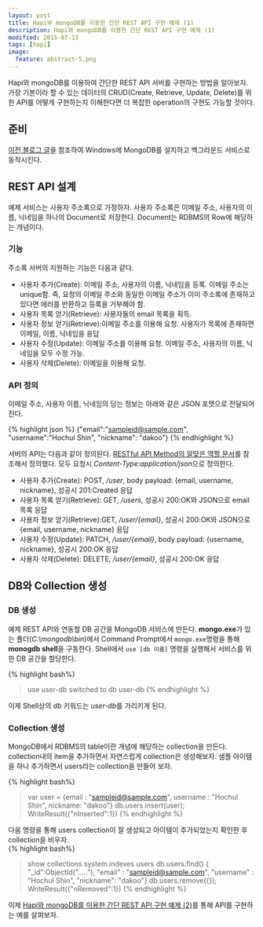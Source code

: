 ```yaml
---
layout: post
title: Hapi와 mongoDB를 이용한 간단 REST API 구현 예제 (1)
description: Hapi와 mongoDB를 이용한 간단 REST API 구현 예제 (1)
modified: 2015-07-13
tags: [hapi]
image:
  feature: abstract-5.png
---
```


Hapi와 mongoDB를 이용하여 간단한 REST API 서버를 구현하는 방법을 알아보자. 가장 기본이라 할 수 있는 데이터의 CRUD(Create, Retrieve, Update, Delete)를 위한 API를 어떻게 구현하는지 이해한다면 더 복잡한 operation의 구현도 가능할 것이다. 

## 준비 

[이전 블로그 글](http://dakoo.github.io/hapi/windows-mongodb/)을 참조하여 Windows에 MongoDB를 설치하고 백그라운드 서비스로 동작시킨다. 

## REST API 설계

예제 서비스는 사용자 주소록으로 가정하자. 사용자 주소록은 이메일 주소, 사용자의 이름, 닉네임을 하나의 Document로 저장한다. Document는 RDBMS의 Row에 해당하는 개념이다. 

### 기능 

주소록 서버의 지원하는 기능은 다음과 같다. 

- 사용자 추가(Create):  이메일 주소, 사용자의 이름, 닉네임을 등록. 이메일 주소는 unique함. 즉, 요청의 이메일 주소와 동일한 이메일 주소가 이미 주소록에 존재하고 있다면 에러를 반환하고 등록을 거부해야 함. 
- 사용자 목록 얻기(Retrieve): 사용자들의 email 목록을 획득.
- 사용자 정보 얻기(Retrieve):이메일 주소를 이용해 요청. 사용자가 목록에 존재하면 이메일, 이름, 닉네임을 응답
- 사용자 수정(Update): 이메일 주소를 이용해 요청.  이메일 주소, 사용자의 이름, 닉네임을 모두 수정 가능. 
- 사용자 삭제(Delete): 이메일을 이용해 요청.

### API 정의 

이메일 주소, 사용자 이름, 닉네임의 담는 정보는 아래와 같은 JSON 포맷으로 전달되어진다.

{% highlight json %}
{"email":"sampleid@sample.com", "username":"Hochul Shin", "nickname": "dakoo"} 
{% endhighlight %}

서버의 API는 다음과 같이 정의된다. [RESTful API Method의 알맞은 역할 문서](http://blog.remotty.com/blog/2014/01/28/lets-study-rest/#method)를 참조해서 정의했다. 모두 요청시 *Content-Type:application/json*으로 정의한다.   
 
- 사용자 추가(Create): POST, */user*, body payload: {email, username, nickname}, 성공시 201:Created 응답
- 사용자 목록 얻기(Retrieve): GET, */users*, 성공시 200:OK와 JSON으로 email 목록 응답
- 사용자 정보 얻기(Retrieve):GET, */user/{email}*, 성공시 200:OK와 JSON으로 {email, username, nickname} 응답 
- 사용자 수정(Update): PATCH, */user/{email}*, body payload: {username, nickname}, 성공시 200:OK 응답
- 사용자 삭제(Delete): DELETE, */user/{email}*, 성공시 200:OK 응답 

## DB와 Collection 생성

### DB 생성

예제 REST API와 연동할 DB 공간을 MongoDB 서비스에 만든다. **mongo.exe**가 있는 폴더(*C:\mongodb\bin*)에서 Command Prompt에서 `mongo.exe`명령을 통해 **monogdb shell**을 구동한다. Shell에서 `use [db 이름]` 명령을 실행해서 서비스를 위한 DB 공간을 할당한다. 

{% highlight bash%}
>use user-db
switched to db user-db
{% endhighlight %} 

이제 Shell상의 *db* 키워드는 *user-db*를 가리키게 된다.

### Collection 생성

MongoDB에서 RDBMS의 table이란 개념에 해당하는 collection을 만든다. collection내의 item을 추가하면서 자연스럽게 collection은 생성해보자. 
샘플 아이템을 하나 추가하면서 users라는 collection을 만들어 보자. 

{% highlight bash%}
>var user = {email : "sampleid@sample.com", username : "Hochul Shin", nickname: "dakoo"}
>db.users.insert(user);
WriteResult({"nInserted":1})
{% endhighlight %} 

다음 명령을 통해 users collection이 잘 생성되고 아이템이 추가되었는지 확인한 후 collection을 비우자.  
{% highlight bash%}
>show collections
system.indexes
users
>db.users.find()
{ "_id":ObjectId("....."), "email" : "sampleid@sample.com", "username" : "Hochul Shin", "nickname": "dakoo"}
>db.users.remove({});
WriteResult({"nRemoved":1})
{% endhighlight %} 

이제 [Hapi와 mongoDB를 이용한 간단 REST API 구현 예제 (2)](http://dakoo.github.io/simple-restapi-using-hapi-mongodb-sample-2)를 통해 API를 구현하는 예를 살펴보자. 
